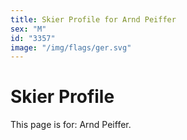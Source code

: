 ```yaml
---
title: Skier Profile for Arnd Peiffer
sex: "M"
id: "3357"
image: "/img/flags/ger.svg" 
---
```


# Skier Profile

This page is for: Arnd Peiffer.
    